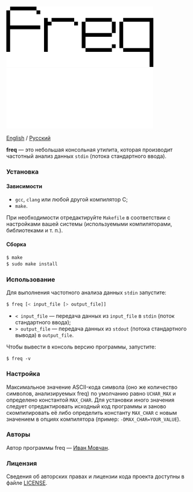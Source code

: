 ![freq](logo.png#gh-light-mode-only)
![freq](logo-dark.png#gh-dark-mode-only)

[English](README.md) / [Русский](README-RU.md)

**freq** — это небольшая консольная утилита, которая производит частотный анализ данных `stdin` (потока стандартного ввода).

### Установка

#### Зависимости

* `gcc`, `clang` или любой другой компилятор C;
* `make`.

При необходимости отредактируйте `Makefile` в соответствии с настройками вашей системы (используемыми компиляторами, библиотеками и т. п.).

#### Сборка

```bash
$ make
$ sudo make install
```

### Использование

Для выполнения частотного анализа данных `stdin` запустите:

```bash
$ freq [< input_file [> output_file]]
```

* `< input_file` — передача данных из `input_file` в `stdin` (поток стандартного ввода);
* `> output_file` — передача данных из `stdout` (потока стандартного вывода) в `output_file`.

Чтобы вывести в консоль версию программы, запустите:

```
$ freq -v
```

### Настройка

Максимальное значение ASCII-кода символа (оно же количество символов, анализируемых freq) по умолчанию равно `UCHAR_MAX` и определено константой `MAX_CHAR`. Для установки иного значения следует отредактировать исходный код программы и заново скомпилировать её либо определить константу `MAX_CHAR` с новым значением в опциях компилятора (пример: `-DMAX_CHAR=YOUR_VALUE`).

### Авторы

Автор программы freq — [Иван Мовчан](https://github.com/ivan-movchan).

### Лицензия

Сведения об авторских правах и лицензии кода проекта доступны в файле [LICENSE](LICENSE).
